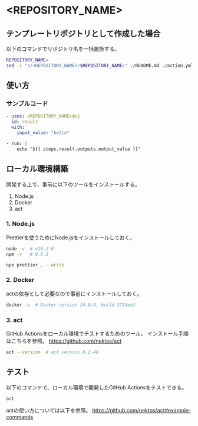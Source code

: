 # <REPOSITORY_NAME>

## テンプレートリポジトリとして作成した場合

以下のコマンドでリポジトリ名を一括置換する。

```sh
REPOSITORY_NAME=
sed -i "s/<REPOSITORY_NAME>/$REPOSITORY_NAME/" ./README.md ./action.yml
```

## 使い方

### サンプルコード

```yaml
- uses: <REPOSITORY_NAME>@v1
  id: result
  with:
    input_value: "hello"

- run: |
    echo "${{ steps.result.outputs.output_value }}"
```

## ローカル環境構築

開発する上で、事前に以下のツールをインストールする。

1. Node.js
2. Docker
3. act

### 1. Node.js

Prettierを使うためにNode.jsをインストールしておく。

```sh
node -v  # v20.2.0
npm -v   # 9.6.6
```

```sh
npx prettier . --write
```

### 2. Docker

actの依存として必要なので事前にインストールしておく。

```sh
docker -v  # Docker version 24.0.4, build 3713ee1
```

### 3. act

GitHub Actionsをローカル環境でテストするためのツール。
インストール手順はこちらを参照。
https://github.com/nektos/act

```sh
act --version  # act version 0.2.48
```

## テスト

以下のコマンドで、ローカル環境で開発したGitHub Actionsをテストできる。

```sh
act
```

actの使い方については以下を参照。
https://github.com/nektos/act#example-commands
